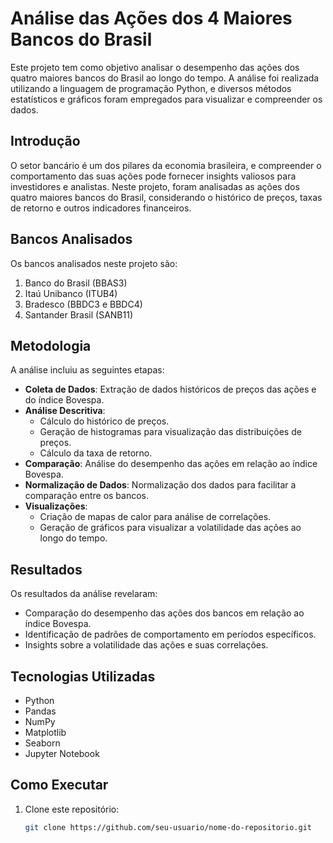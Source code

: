 # Análise das Ações dos 4 Maiores Bancos do Brasil

Este projeto tem como objetivo analisar o desempenho das ações dos quatro maiores bancos do Brasil ao longo do tempo. A análise foi realizada utilizando a linguagem de programação Python, e diversos métodos estatísticos e gráficos foram empregados para visualizar e compreender os dados.


## Introdução

O setor bancário é um dos pilares da economia brasileira, e compreender o comportamento das suas ações pode fornecer insights valiosos para investidores e analistas. Neste projeto, foram analisadas as ações dos quatro maiores bancos do Brasil, considerando o histórico de preços, taxas de retorno e outros indicadores financeiros.

## Bancos Analisados

Os bancos analisados neste projeto são:

1. Banco do Brasil (BBAS3)
2. Itaú Unibanco (ITUB4)
3. Bradesco (BBDC3 e BBDC4)
4. Santander Brasil (SANB11)

## Metodologia

A análise incluiu as seguintes etapas:

- **Coleta de Dados**: Extração de dados históricos de preços das ações e do índice Bovespa.
- **Análise Descritiva**:
  - Cálculo do histórico de preços.
  - Geração de histogramas para visualização das distribuições de preços.
  - Cálculo da taxa de retorno.
- **Comparação**: Análise do desempenho das ações em relação ao índice Bovespa.
- **Normalização de Dados**: Normalização dos dados para facilitar a comparação entre os bancos.
- **Visualizações**:
  - Criação de mapas de calor para análise de correlações.
  - Geração de gráficos para visualizar a volatilidade das ações ao longo do tempo.

## Resultados

Os resultados da análise revelaram:

- Comparação do desempenho das ações dos bancos em relação ao índice Bovespa.
- Identificação de padrões de comportamento em períodos específicos.
- Insights sobre a volatilidade das ações e suas correlações.

## Tecnologias Utilizadas

- Python
- Pandas
- NumPy
- Matplotlib
- Seaborn
- Jupyter Notebook

## Como Executar

1. Clone este repositório:
   ```bash
   git clone https://github.com/seu-usuario/nome-do-repositorio.git
